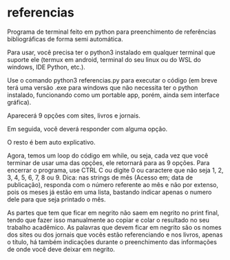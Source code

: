 # referencias
Programa de terminal feito em python para preenchimento de referências bibliográficas de forma semi automática.

Para usar, você precisa ter o python3 instalado em qualquer terminal que suporte ele (termux em android, terminal do seu linux ou do WSL do windows, IDE Python, etc.).

Use o comando python3 referencias.py para executar o código (em breve terá uma versão .exe para windows que não necessita ter o python instalado, funcionando como um portable app, porém, ainda sem interface gráfica).

Aparecerá 9 opções com sites, livros e jornais.

Em seguida, você deverá responder com alguma opção.

O resto é bem auto explicativo.

Agora, temos um loop do código em while, ou seja, cada vez que você terminar de usar uma das opções, ele retornará para as 9 opções. Para encerrar o programa, use CTRL C ou digite 0 ou caractere que não seja 1, 2, 3, 4, 5, 6, 7, 8 ou 9.
Dica: nas strings de mês (Acesso em; data de publicação), responda com o número referente ao mês e não por extenso, pois os meses já estão em uma lista, bastando indicar apenas o numero dele para que seja printado o mês.

As partes que tem que ficar em negrito não saem em negrito no print final, tendo que fazer isso manualmente ao copiar e colar o resultado no seu trabalho acadêmico. As palavras que devem ficar em negrito são os nomes dos sites ou dos jornais que vocês estão referenciando e nos livros, apenas o título, há também indicações durante o preenchimento das informações de onde você deve deixar em negrito.
